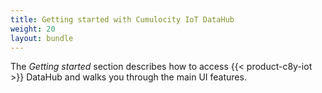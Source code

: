 ```yaml
---
title: Getting started with Cumulocity IoT DataHub
weight: 20
layout: bundle
---
```


The _Getting started_ section describes how to access {{< product-c8y-iot >}} DataHub and walks you through the main UI features.
